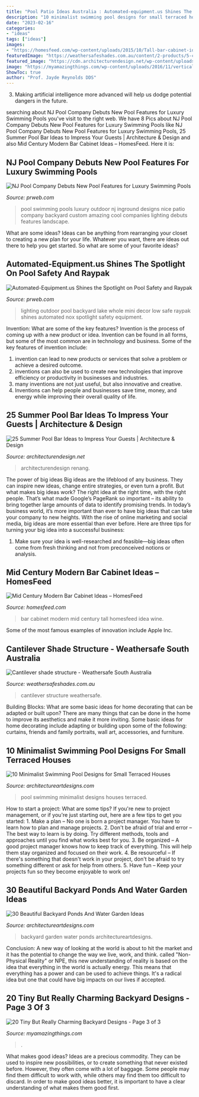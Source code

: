 ```yaml
---
title: "Pool Patio Ideas Australia : Automated-equipment.us Shines The Spotlight On Pool Safety And Raypak"
description: "10 minimalist swimming pool designs for small terraced houses"
date: "2023-02-16"
categories:
- "ideas"
tags: ["ideas"]
images:
- "https://homesfeed.com/wp-content/uploads/2015/10/Tall-bar-cabinet-idea-with-open-shelves-for-storing-wine-glasses-shaker-and-wine-bottles-.jpg"
featuredImage: "https://weathersafeshades.com.au/content/2-products/5-cantilever/cantilever-shade-structure-2.jpg"
featured_image: "https://cdn.architecturendesign.net/wp-content/uploads/2014/09/Summer-Pool-Bar-Ideas-20.jpg"
image: "https://myamazingthings.com/wp-content/uploads/2016/11/vertical-elements-768x1024.jpeg"
ShowToc: true
author: "Prof. Jayde Reynolds DDS"
---
```



3. Making artificial intelligence more advanced will help us dodge potential dangers in the future.

	

		
searching about NJ Pool Company Debuts New Pool Features for Luxury Swimming Pools you've visit to the right web. We have 8 Pics about NJ Pool Company Debuts New Pool Features for Luxury Swimming Pools like NJ Pool Company Debuts New Pool Features for Luxury Swimming Pools, 25 Summer Pool Bar Ideas to Impress Your Guests | Architecture &amp; Design and also Mid Century Modern Bar Cabinet Ideas – HomesFeed. Here it is:
		
    
## NJ Pool Company Debuts New Pool Features For Luxury Swimming Pools

<img loading=lazy src="http://ww1.prweb.com/prfiles/2011/10/10/8865782/Pool-Companies-NJ.jpg" onerror="this.onerror=null;this.src='https://tse3.mm.bing.net/th?id=OIP.-OUC4NNlgJB5beNaqMNe4QHaFI&amp;pid=15.1';" alt="NJ Pool Company Debuts New Pool Features for Luxury Swimming Pools">

_Source: prweb.com_

>pool swimming pools luxury outdoor nj inground designs nice patio company backyard custom amazing cool companies lighting debuts features landscape. 

	

What are some ideas?
Ideas can be anything from rearranging your closet to creating a new plan for your life. Whatever you want, there are ideas out there to help you get started. So what are some of your favorite ideas?

    
## Automated-Equipment.us Shines The Spotlight On Pool Safety And Raypak

<img loading=lazy src="http://ww1.prweb.com/prfiles/2009/08/10/1972174/lights1b.jpg" onerror="this.onerror=null;this.src='https://tse3.mm.bing.net/th?id=OIP.J_ztOu_7ZgxrvxPhFgctbgHaE8&amp;pid=15.1';" alt="Automated-Equipment.us Shines the Spotlight on Pool Safety and Raypak">

_Source: prweb.com_

>lighting outdoor pool backyard lake whole mini decor low safe raypak shines automated nox spotlight safety equipment. 

	

Invention: What are some of the key features?
Invention is the process of coming up with a new product or idea. Invention can be found in all forms, but some of the most common are in technology and business. Some of the key features of invention include:
1. invention can lead to new products or services that solve a problem or achieve a desired outcome.
2. inventions can also be used to create new technologies that improve efficiency or productivity in businesses and industries. 
3. many inventions are not just useful, but also innovative and creative. 
4. Inventions can help people and businesses save time, money, and energy while improving their overall quality of life.

    
## 25 Summer Pool Bar Ideas To Impress Your Guests | Architecture &amp; Design

<img loading=lazy src="https://cdn.architecturendesign.net/wp-content/uploads/2014/09/Summer-Pool-Bar-Ideas-20.jpg" onerror="this.onerror=null;this.src='https://tse3.mm.bing.net/th?id=OIP.jjMy9LrKCkNcpf5baVylMAHaFJ&amp;pid=15.1';" alt="25 Summer Pool Bar Ideas to Impress Your Guests | Architecture &amp; Design">

_Source: architecturendesign.net_

>architecturendesign renang. 

	

The power of big ideas
Big ideas are the lifeblood of any business. They can inspire new ideas, change entire strategies, or even turn a profit. But what makes big ideas work? The right idea at the right time, with the right people. That’s what made Google’s PageRank so important – its ability to bring together large amounts of data to identify promising trends.
In today’s business world, it’s more important than ever to have big ideas that can take your company to new heights. With the rise of online marketing and social media, big ideas are more essential than ever before. Here are three tips for turning your big idea into a successful business:

1) Make sure your idea is well-researched and feasible—big ideas often come from fresh thinking and not from preconceived notions or analysis.

    
## Mid Century Modern Bar Cabinet Ideas – HomesFeed

<img loading=lazy src="https://homesfeed.com/wp-content/uploads/2015/10/Tall-bar-cabinet-idea-with-open-shelves-for-storing-wine-glasses-shaker-and-wine-bottles-.jpg" onerror="this.onerror=null;this.src='https://tse2.mm.bing.net/th?id=OIP.fybVGrpYjcFQ1ycLfRFSRQHaJ4&amp;pid=15.1';" alt="Mid Century Modern Bar Cabinet Ideas – HomesFeed">

_Source: homesfeed.com_

>bar cabinet modern mid century tall homesfeed idea wine. 

	

Some of the most famous examples of innovation include Apple Inc.

    
## Cantilever Shade Structure - Weathersafe South Australia

<img loading=lazy src="https://weathersafeshades.com.au/content/2-products/5-cantilever/cantilever-shade-structure-2.jpg" onerror="this.onerror=null;this.src='https://tse3.mm.bing.net/th?id=OIP.Xmr_tF5Qu-jmh81qbPTsbwHaE8&amp;pid=15.1';" alt="Cantilever shade structure - Weathersafe South Australia">

_Source: weathersafeshades.com.au_

>cantilever structure weathersafe. 

	

Building Blocks: What are some basic ideas for home decorating that can be adapted or built upon?
There are many things that can be done in the home to improve its aesthetics and make it more inviting. Some basic ideas for home decorating include adapting or building upon some of the following: curtains, friends and family portraits, wall art, accessories, and furniture.

    
## 10 Minimalist Swimming Pool Designs For Small Terraced Houses

<img loading=lazy src="http://www.architectureartdesigns.com/wp-content/uploads/2019/05/swimming-pool-630x946.png" onerror="this.onerror=null;this.src='https://tse1.mm.bing.net/th?id=OIP.vAFyAcN_igRP8XDqGMi85gHaLH&amp;pid=15.1';" alt="10 Minimalist Swimming Pool Designs for Small Terraced Houses">

_Source: architectureartdesigns.com_

>pool swimming minimalist designs houses terraced. 

	

How to start a project: What are some tips?
If you're new to project management, or if you're just starting out, here are a few tips to get you started: 1. Make a plan – No one is born a project manager. You have to learn how to plan and manage projects. 2. Don't be afraid of trial and error – The best way to learn is by doing. Try different methods, tools and approaches until you find what works best for you. 3. Be organized – A good project manager knows how to keep track of everything. This will help them stay organized and focused on their work. 4. Be resourceful – If there's something that doesn't work in your project, don't be afraid to try something different or ask for help from others. 5. Have fun – Keep your projects fun so they become enjoyable to work on!

    
## 30 Beautiful Backyard Ponds And Water Garden Ideas

<img loading=lazy src="https://www.architectureartdesigns.com/wp-content/uploads/2013/04/Backyard-ArchitectureArtDesigns-11.jpg" onerror="this.onerror=null;this.src='https://tse3.mm.bing.net/th?id=OIP.pHf0pC9yN-VarHIj0qbwmQHaK2&amp;pid=15.1';" alt="30 Beautiful Backyard Ponds And Water Garden Ideas">

_Source: architectureartdesigns.com_

>backyard garden water ponds architectureartdesigns. 

	

Conclusion:
A new way of looking at the world is about to hit the market and it has the potential to change the way we live, work, and think. called "Non-Physical Reality" or NPE, this new understanding of reality is based on the idea that everything in the world is actually energy. This means that everything has a power and can be used to achieve things. It's a radical idea but one that could have big impacts on our lives if accepted.

    
## 20 Tiny But Really Charming Backyard Designs - Page 3 Of 3

<img loading=lazy src="https://myamazingthings.com/wp-content/uploads/2016/11/vertical-elements-768x1024.jpeg" onerror="this.onerror=null;this.src='https://tse1.mm.bing.net/th?id=OIP.HrVEbl8D92bQanrt-cRXbAHaJ4&amp;pid=15.1';" alt="20 Tiny But Really Charming Backyard Designs - Page 3 of 3">

_Source: myamazingthings.com_

>. 

	

What makes good ideas?
Ideas are a precious commodity. They can be used to inspire new possibilities, or to create something that never existed before. However, they often come with a lot of baggage. Some people may find them difficult to work with, while others may find them too difficult to discard. In order to make good ideas better, it is important to have a clear understanding of what makes them good first.

